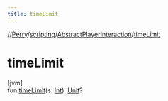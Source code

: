 ```yaml
---
title: timeLimit
---
```

//[Perry](../../../index.html)/[scripting](../index.html)/[AbstractPlayerInteraction](index.html)/[timeLimit](time-limit.html)



# timeLimit



[jvm]\
fun [timeLimit](time-limit.html)(s: [Int](https://kotlinlang.org/api/latest/jvm/stdlib/kotlin/-int/index.html)): [Unit](https://kotlinlang.org/api/latest/jvm/stdlib/kotlin/-unit/index.html)?




